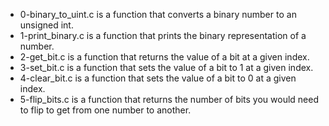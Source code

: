 - 0-binary_to_uint.c is a function that converts a binary number to an unsigned int.
- 1-print_binary.c is a function that prints the binary representation of a number.
- 2-get_bit.c is a function that returns the value of a bit at a given index.
- 3-set_bit.c is a function that sets the value of a bit to 1 at a given index.
- 4-clear_bit.c is a function that sets the value of a bit to 0 at a given index.
- 5-flip_bits.c is a function that returns the number of bits you would need to flip to get from one number to another.
